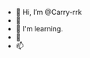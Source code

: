 - 👋 Hi, I’m @Carry-rrk
- 👀 
- 🌱 I'm learning.
- 💞️ 
- 📫 
<!---
Carry-rrk/Carry-rrk is a ✨ special ✨ repository because its `README.md` (this file) appears on your GitHub profile.
You can click the Preview link to take a look at your changes.
--->
